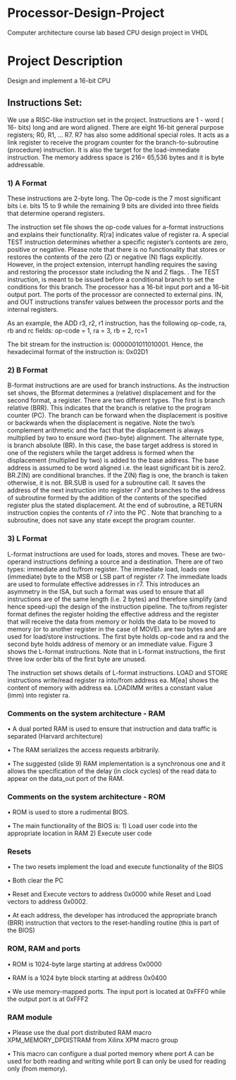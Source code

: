 # Processor-Design-Project
Computer architecture course lab based CPU design project in VHDL

# Project Description
Design and implement a 16-bit CPU

## Instructions Set:

We use a RISC-like instruction set in the project. Instructions are 1 - word ( 16-
bits) long and are word aligned. There are eight 16-bit general purpose registers; R0, R1,
… R7. R7 has also some additional special roles. It acts as a link register to receive the
program counter for the branch-to-subroutine (procedure) instruction. It is also the target
for the load-immediate instruction. The memory address space is 216= 65,536 bytes and
it is byte addressable.

### 1) A Format
These instructions are 2-byte long. The Op-code is
the 7 most significant bits i.e. bits 15 to 9 while the remaining 9 bits are divided into three
fields that determine operand registers.

The instruction set file shows the op-code values for a-format instructions and explains their
functionality. R[ra] indicates value of register ra. A special TEST instruction
determines whether a specific register’s contents are zero, positive or negative. Please note
that there is no functionality that stores or restores the contents of the zero (Z) or negative
(N) flags explicitly. However, in the project extension, interrupt handling requires the
saving and restoring the processor state including the N and Z flags. . The TEST
instruction, is meant to be issued before a conditional branch to set the conditions for this
branch. The processor has a 16-bit input port and a 16-bit output port. The ports of the
processor are connected to external pins. IN, and OUT instructions transfer values
between the processor ports and the internal registers.

As an example, the ADD r3, r2, r1 instruction, has the following op-code, ra, rb and rc
fields: op-code = 1, ra = 3, rb = 2, rc=1

The bit stream for the instruction is: 0000001011010001. Hence, the hexadecimal
format of the instruction is: 0x02D1


### 2) B Format
B-format instructions are are used for branch instructions. As the instruction set shows,
the Bformat determines a (relative) displacement and for the second format, a register.
There are two different types. The first is branch relative (BRR). This indicates that the branch is
relative to the program counter (PC). The branch can be forward when the displacement is
positive or backwards when the displacement is negative. Note the two’s complement
arithmetic and the fact that the displacement is always multiplied by two to ensure word
(two-byte) alignment.
The alternate type, is branch absolute (BR). In this case, the base target address is stored in
one of the registers while the target address is formed when the displacement (multiplied
by two) is added to the base address. The base address is assumed to be word aligned i.e.
the least significant bit is zero2.
BR.Z(N) are conditional branches. If the Z(N) flag is one, the branch is taken otherwise, it
is not. BR.SUB is used for a subroutine call. It saves the address of the next instruction
into register r7 and branches to the address of subroutine formed by the addition of the
contents of the specified register plus the stated displacement. At the end of subroutine, a
RETURN instruction copies the contents of r7 into the PC .
Note that branching to a subroutine, does not save any state except the program counter.

### 3) L Format

L-format instructions are used for loads, stores and moves. These are two-operand
instructions defining a source and a destination. There are of two types: immediate and
to/from register. The immediate load, loads one (immediate) byte to the MSB or LSB
part of register r7. The immediate loads are used to formulate effective addresses in r7.
This introduces an asymmetry in the ISA, but such a format was used to ensure that all
instructions are of the same length (i.e. 2 bytes) and therefore simplify (and hence
speed-up) the design of the instruction pipeline.
The to/from register format defines the register holding the effective address and the
register that will receive the data from memory or holds the data to be moved to
memory (or to another register in the case of MOVE).
are two bytes and are used for load/store instructions. The first byte holds op-code and ra and
the second byte holds address of memory or an immediate value. Figure 3 shows the L-format
instructions. Note that in L-format instructions, the first three low order bits of the first byte are
unused.

The instruction set shows details of L-format instructions. LOAD and STORE instructions
write/read register ra into/from address ea. M[ea] shows the content of memory with
address ea. LOADIMM writes a constant value (imm) into register ra.

### Comments on the system architecture - RAM
• A dual ported RAM is used to ensure that instruction and data traffic is separated (Harvard
architecture)

• The RAM serializes the access requests arbitrarily.

• The suggested (slide 9) RAM implementation is a synchronous one and it allows the specification of
the delay (in clock cycles) of the read data to appear on the data_out port of the RAM.

### Comments on the system architecture - ROM
• ROM is used to store a rudimental BIOS.

• The main functionality of the BIOS is: 1) Load user code into the appropriate location in
RAM 2) Execute user code

### Resets
• The two resets implement the load and execute functionality of the BIOS

• Both clear the PC

• Reset and Execute vectors to address 0x0000 while Reset and Load vectors to address 0x0002.

• At each address, the developer has introduced the appropriate branch (BRR) instruction that
vectors to the reset-handling routine (this is part of the BIOS)

### ROM, RAM and ports
• ROM is 1024-byte large starting at address 0x0000

• RAM is a 1024 byte block starting at address 0x0400

• We use memory-mapped ports. The input port is located at 0xFFF0 while the output port is at 0xFFF2

### RAM module
• Please use the dual port distributed RAM macro XPM_MEMORY_DPDISTRAM from Xilinx XPM macro group

• This macro can configure a dual ported memory where port A can be used for both reading and writing 
while port B can only be used for reading only (from memory).
